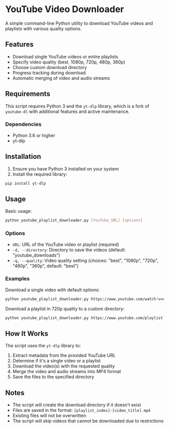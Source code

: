 # YouTube Video Downloader

A simple command-line Python utility to download YouTube videos and playlists with various quality options.

## Features

- Download single YouTube videos or entire playlists
- Specify video quality (best, 1080p, 720p, 480p, 360p)
- Choose custom download directory
- Progress tracking during download
- Automatic merging of video and audio streams

## Requirements

This script requires Python 3 and the `yt-dlp` library, which is a fork of `youtube-dl` with additional features and active maintenance.

### Dependencies

- Python 3.6 or higher
- yt-dlp

## Installation

1. Ensure you have Python 3 installed on your system
2. Install the required library:

```bash
pip install yt-dlp
```

## Usage

Basic usage:

```bash
python youtube_playlist_downloader.py [YouTube_URL] [options]
```

### Options

- `URL`: URL of the YouTube video or playlist (required)
- `-d, --directory`: Directory to save the videos (default: "youtube_downloads")
- `-q, --quality`: Video quality setting (choices: "best", "1080p", "720p", "480p", "360p", default: "best")

### Examples

Download a single video with default options:
```bash
python youtube_playlist_downloader.py https://www.youtube.com/watch?v=dQw4w9WgXcQ
```

Download a playlist in 720p quality to a custom directory:
```bash
python youtube_playlist_downloader.py https://www.youtube.com/playlist?list=PLXwTOG3-tRwgy4lJ9j_CPwpJmr2uCaGH1 -q 720p -d my_videos
```

## How It Works

The script uses the `yt-dlp` library to:
1. Extract metadata from the provided YouTube URL
2. Determine if it's a single video or a playlist
3. Download the video(s) with the requested quality
4. Merge the video and audio streams into MP4 format
5. Save the files to the specified directory

## Notes

- The script will create the download directory if it doesn't exist
- Files are saved in the format: `[playlist_index]-[video_title].mp4`
- Existing files will not be overwritten
- The script will skip videos that cannot be downloaded due to restrictions
